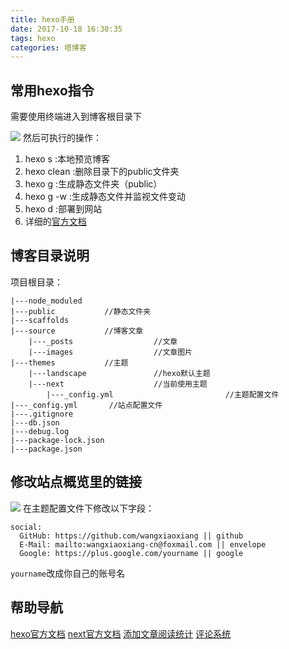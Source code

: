 ```yaml
---
title: hexo手册
date: 2017-10-18 16:30:35
tags: hexo
categories: 塔博客
---
```


## 常用hexo指令
需要使用终端进入到博客根目录下
<!-- <img src="../images/Article-1/article-1.png" class="full-image" /> -->
![](/images/post-1/1.png)
然后可执行的操作：
<!-- more -->
1. hexo s :本地预览博客
2. hexo clean :删除目录下的public文件夹
3. hexo g :生成静态文件夹（public）
4. hexo g -w :生成静态文件并监视文件变动
5. hexo d :部署到网站
6. 详细的[官方文档](https://hexo.io/zh-cn/docs/commands.html)

## 博客目录说明
项目根目录：
```
|---node_moduled
|---public           //静态文件夹
|---scaffolds
|---source           //博客文章
    |---_posts                  //文章
    |---images                  //文章图片
|---themes           //主题
    |---landscape               //hexo默认主题
    |---next                    //当前使用主题
        |---_config.yml                         //主题配置文件
|---_config.yml       //站点配置文件
|---.gitignore
|---db.json
|---debug.log
|---package-lock.json
|---package.json
```

## 修改站点概览里的链接
![](/images/post-1/2@2x.png)
在主题配置文件下修改以下字段：
```
social:
  GitHub: https://github.com/wangxiaoxiang || github
  E-Mail: mailto:wangxiaoxiang-cn@foxmail.com || envelope
  Google: https://plus.google.com/yourname || google
```
`yourname`改成你自己的账号名



## 帮助导航
[hexo官方文档](https://hexo.io/zh-cn/docs/)
[next官方文档](http://theme-next.iissnan.com/getting-started.html)
[添加文章阅读统计](https://notes.wanghao.work/2015-10-21-%E4%B8%BANexT%E4%B8%BB%E9%A2%98%E6%B7%BB%E5%8A%A0%E6%96%87%E7%AB%A0%E9%98%85%E8%AF%BB%E9%87%8F%E7%BB%9F%E8%AE%A1%E5%8A%9F%E8%83%BD.html#%E9%85%8D%E7%BD%AELeanCloud)
[评论系统](http://www.jianshu.com/p/9a7316c871ef)
